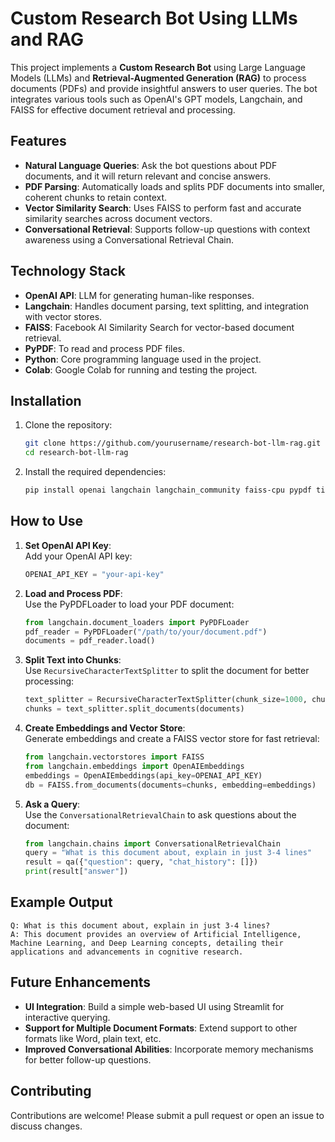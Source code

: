 # Custom Research Bot Using LLMs and RAG

This project implements a **Custom Research Bot** using Large Language Models (LLMs) and **Retrieval-Augmented Generation (RAG)** to process documents (PDFs) and provide insightful answers to user queries. The bot integrates various tools such as OpenAI's GPT models, Langchain, and FAISS for effective document retrieval and processing.

## Features
- **Natural Language Queries**: Ask the bot questions about PDF documents, and it will return relevant and concise answers.
- **PDF Parsing**: Automatically loads and splits PDF documents into smaller, coherent chunks to retain context.
- **Vector Similarity Search**: Uses FAISS to perform fast and accurate similarity searches across document vectors.
- **Conversational Retrieval**: Supports follow-up questions with context awareness using a Conversational Retrieval Chain.

## Technology Stack
- **OpenAI API**: LLM for generating human-like responses.
- **Langchain**: Handles document parsing, text splitting, and integration with vector stores.
- **FAISS**: Facebook AI Similarity Search for vector-based document retrieval.
- **PyPDF**: To read and process PDF files.
- **Python**: Core programming language used in the project.
- **Colab**: Google Colab for running and testing the project.

## Installation

1. Clone the repository:
   ```bash
   git clone https://github.com/yourusername/research-bot-llm-rag.git
   cd research-bot-llm-rag
   ```

2. Install the required dependencies:
   ```bash
   pip install openai langchain langchain_community faiss-cpu pypdf tiktoken
   ```

## How to Use

1. **Set OpenAI API Key**:  
   Add your OpenAI API key:
   ```python
   OPENAI_API_KEY = "your-api-key"
   ```

2. **Load and Process PDF**:  
   Use the PyPDFLoader to load your PDF document:
   ```python
   from langchain.document_loaders import PyPDFLoader
   pdf_reader = PyPDFLoader("/path/to/your/document.pdf")
   documents = pdf_reader.load()
   ```

3. **Split Text into Chunks**:  
   Use `RecursiveCharacterTextSplitter` to split the document for better processing:
   ```python
   text_splitter = RecursiveCharacterTextSplitter(chunk_size=1000, chunk_overlap=200)
   chunks = text_splitter.split_documents(documents)
   ```

4. **Create Embeddings and Vector Store**:  
   Generate embeddings and create a FAISS vector store for fast retrieval:
   ```python
   from langchain.vectorstores import FAISS
   from langchain.embeddings import OpenAIEmbeddings
   embeddings = OpenAIEmbeddings(api_key=OPENAI_API_KEY)
   db = FAISS.from_documents(documents=chunks, embedding=embeddings)
   ```

5. **Ask a Query**:  
   Use the `ConversationalRetrievalChain` to ask questions about the document:
   ```python
   from langchain.chains import ConversationalRetrievalChain
   query = "What is this document about, explain in just 3-4 lines"
   result = qa({"question": query, "chat_history": []})
   print(result["answer"])
   ```

## Example Output

```text
Q: What is this document about, explain in just 3-4 lines?
A: This document provides an overview of Artificial Intelligence, Machine Learning, and Deep Learning concepts, detailing their applications and advancements in cognitive research.
```

## Future Enhancements
- **UI Integration**: Build a simple web-based UI using Streamlit for interactive querying.
- **Support for Multiple Document Formats**: Extend support to other formats like Word, plain text, etc.
- **Improved Conversational Abilities**: Incorporate memory mechanisms for better follow-up questions.

## Contributing
Contributions are welcome! Please submit a pull request or open an issue to discuss changes.
